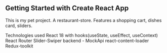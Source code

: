 ## Getting Started with Create React App
This is my pet project. A restaurant-store. Features a shopping cart, dishes card, sliders.

Technologies used
React 18 with hooks(useState, useEffect, useContext)
React Router
Slider-Swiper
backend - MockApi
react-content-loader
Redux-toolkit


